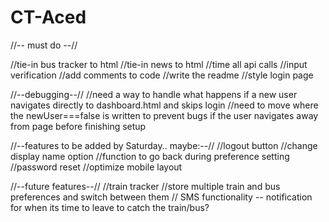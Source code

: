 # CT-Aced


//-- must do --//

//tie-in bus tracker to html
//tie-in news to html
//time all api calls
//input verification
//add comments to code
//write the readme
//style login page



//--debugging--//
//need a way to handle what happens if a new user navigates directly to dashboard.html and skips login
//need to move where the newUser===false is written to prevent bugs if the user navigates away from page before finishing setup




//--features to be added by Saturday.. maybe:--//
//logout button
//change display name option
//function to go back during preference setting
//password reset
//optimize mobile layout




//--future features--//
//train tracker
//store multiple train and bus preferences and switch between them
// SMS functionality -- notification for when its time to leave to catch the train/bus?
